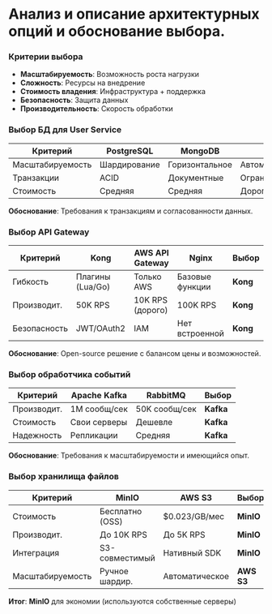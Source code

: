 # Анализ и описание архитектурных опций и обоснование выбора.


### Критерии выбора
- **Масштабируемость**: Возможность роста нагрузки
- **Сложность**: Ресурсы на внедрение
- **Стоимость владения**: Инфраструктура + поддержка
- **Безопасность**: Защита данных
- **Производительность**: Скорость обработки

### Выбор БД для User Service
| Критерий       | PostgreSQL       | MongoDB          | DynamoDB             | **Выбор**     |
|----------------|------------------|------------------|----------------------|---------------|
| Масштабируемость | Шардирование    | Горизонтальное   | Автомасштабирование  | **PostgreSQL**|
| Транзакции     | ACID             | Документные      | Ограниченная         | **PostgreSQL**|
| Стоимость      | Средняя         | Средняя          | Дорого (pay-per-req) | **PostgreSQL**|

**Обоснование**: Требования к транзакциям и согласованности данных.

### Выбор API Gateway
| Критерий       | Kong             | AWS API Gateway  | Nginx          | **Выбор** |
|----------------|------------------|------------------|----------------|-----------|
| Гибкость       | Плагины (Lua/Go)| Только AWS       | Базовые функции| **Kong**  |
| Производит.    | 50K RPS          | 10K RPS (дорого) | 100K RPS       | **Kong**  |
| Безопасность   | JWT/OAuth2       | IAM              | Нет встроенной | **Kong**  |

**Обоснование**: Open-source решение с балансом цены и возможностей.

### Выбор обработчика событий
| Критерий       | Apache Kafka     | RabbitMQ         | **Выбор**      |
|----------------|------------------|------------------|----------------|
| Производит.    | 1M сообщ/сек     | 50K сообщ/сек    | **Kafka**      |
| Стоимость      | Свои серверы     | Дешевле          | **Kafka**      |
| Надежность     | Репликации       | Средняя          | **Kafka**      |

**Обоснование**: Требования к масштабируемости и имеющийся опыт.

### Выбор хранилища файлов
| Критерий       | MinIO            | AWS S3           | **Выбор**      |
|----------------|------------------|------------------|----------------|
| Стоимость      | Бесплатно (OSS)  | $0.023/GB/мес    | **MinIO**      |
| Производит.    | До 10K RPS       | До 5K RPS        | **MinIO**      |
| Интеграция     | S3-совместимый   | Нативный SDK     | **MinIO**      |
| Масштабируемость| Ручное шардир.  | Автоматическое   | **AWS S3**     |

**Итог**: **MinIO** для экономии (используются собственные серверы)